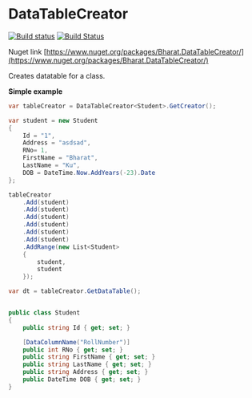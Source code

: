# DataTableCreator
[![Build status](https://ci.appveyor.com/api/projects/status/j375v8i3etemu43u/branch/master?svg=true)](https://ci.appveyor.com/project/pavinan/datatablecreator/branch/master)
[![Build Status](https://pavinan.visualstudio.com/Public/_apis/build/status/pavinan.DataTableCreator)](https://pavinan.visualstudio.com/Public/_build/latest?definitionId=11)

Nuget link [https://www.nuget.org/packages/Bharat.DataTableCreator/](https://www.nuget.org/packages/Bharat.DataTableCreator/)

Creates datatable for a class.

**Simple example**

```csharp
var tableCreator = DataTableCreator<Student>.GetCreator();

var student = new Student
{
    Id = "1",
    Address = "asdsad",
    RNo= 1,
    FirstName = "Bharat",
    LastName = "Ku",
    DOB = DateTime.Now.AddYears(-23).Date
};

tableCreator
    .Add(student)
    .Add(student)
    .Add(student)
    .Add(student)
    .Add(student)
    .Add(student)
    .AddRange(new List<Student>
    {
        student,
        student
    });

var dt = tableCreator.GetDataTable();


public class Student
{
    public string Id { get; set; }

    [DataColumnName("RollNumber")]
    public int RNo { get; set; }
    public string FirstName { get; set; }
    public string LastName { get; set; }
    public string Address { get; set; }
    public DateTime DOB { get; set; }
}

```
